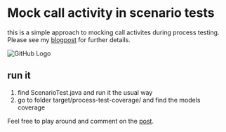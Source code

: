 # Mock call activity in scenario tests
this is a simple approach to mocking call activites during process testing. Please see my [blogpost](https://blog.frena.de/process-unit-testing-mock-call-activity-assert-scenario/) for further details.

![GitHub Logo](https://frena.de/content/images/2018/10/rejected.png)


## run it
1. find ScenarioTest.java and run it the usual way
2. go to folder target/process-test-coverage/ and find the models coverage

Feel free to play around and comment on the [post](https://blog.frena.de/process-unit-testing-mock-call-activity-assert-scenario/).

